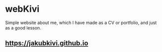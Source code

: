 # webKivi

Simple website about me, which I have made as a CV or portfolio, and just as a good lesson.

## https://jakubkivi.github.io
